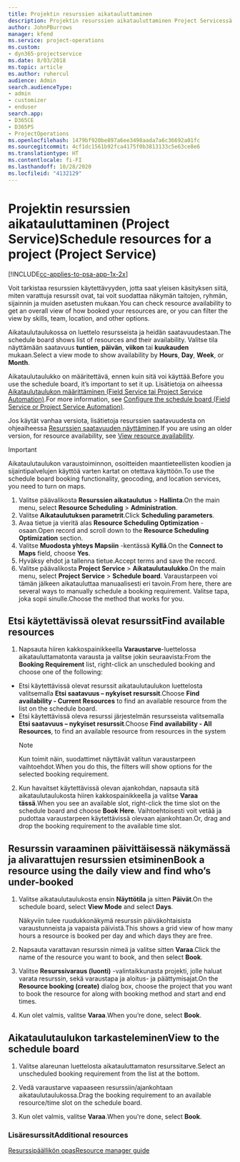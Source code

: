 ```yaml
---
title: Projektin resurssien aikatauluttaminen
description: Projektin resurssien aikatauluttaminen Project Servicessä
author: JohnPBurrows
manager: kfend
ms.service: project-operations
ms.custom:
- dyn365-projectservice
ms.date: 8/03/2018
ms.topic: article
ms.author: ruhercul
audience: Admin
search.audienceType:
- admin
- customizer
- enduser
search.app:
- D365CE
- D365PS
- ProjectOperations
ms.openlocfilehash: 1479bf920be897a6ee3498aada7a6c36692a01fc
ms.sourcegitcommit: 4cf1dc1561b92fca4175f0b3813133c5e63ce8e6
ms.translationtype: HT
ms.contentlocale: fi-FI
ms.lasthandoff: 10/28/2020
ms.locfileid: "4132129"
---
```

# <a name="schedule-resources-for-a-project-project-service"></a><span data-ttu-id="9bbdc-103">Projektin resurssien aikatauluttaminen (Project Service)</span><span class="sxs-lookup"><span data-stu-id="9bbdc-103">Schedule resources for a project (Project Service)</span></span>

[!INCLUDE[cc-applies-to-psa-app-1x-2x](../includes/cc-applies-to-psa-app-1x-2x.md)]

<span data-ttu-id="9bbdc-104">Voit tarkistaa resurssien käytettävyyden, jotta saat yleisen käsityksen siitä, miten varattuja resurssit ovat, tai voit suodattaa näkymän taitojen, ryhmän, sijainnin ja muiden asetusten mukaan.</span><span class="sxs-lookup"><span data-stu-id="9bbdc-104">You can check resource availability to get an overall view of how booked your resources are, or you can filter the view by skills, team, location, and other options.</span></span>  
  
<span data-ttu-id="9bbdc-105">Aikataulutaulukossa on luettelo resursseista ja heidän saatavuudestaan.</span><span class="sxs-lookup"><span data-stu-id="9bbdc-105">The schedule board shows list of resources and their availability.</span></span> <span data-ttu-id="9bbdc-106">Valitse tila näyttämään saatavuus **tuntien**, **päivän**, **viikon** tai **kuukauden** mukaan.</span><span class="sxs-lookup"><span data-stu-id="9bbdc-106">Select a view mode to show availability by **Hours**, **Day**, **Week**, or **Month**.</span></span>  
  
<span data-ttu-id="9bbdc-107">Aikataulutaulukko on määritettävä, ennen kuin sitä voi käyttää.</span><span class="sxs-lookup"><span data-stu-id="9bbdc-107">Before you use the schedule board, it’s important to set it up.</span></span> <span data-ttu-id="9bbdc-108">Lisätietoja on aiheessa [Aikataulutaulukon määrittäminen (Field Service tai Project Service Automation)](https://docs.microsoft.com/dynamics365/field-service/configure-schedule-board).</span><span class="sxs-lookup"><span data-stu-id="9bbdc-108">For more information, see [Configure the schedule board (Field Service or Project Service Automation)](https://docs.microsoft.com/dynamics365/field-service/configure-schedule-board).</span></span>
  
<span data-ttu-id="9bbdc-109">Jos käytät vanhaa versiota, lisätietoja resurssien saatavuudesta on ohjeaiheessa [Resurssien saatavuuden näyttäminen](../psa/view-resource-availability.md).</span><span class="sxs-lookup"><span data-stu-id="9bbdc-109">If you are using an older version, for resource availability, see [View resource availability](../psa/view-resource-availability.md).</span></span>  

> [!IMPORTANT]
>  <span data-ttu-id="9bbdc-110">Aikataulutaulukon varaustoiminnon, osoitteiden maantieteellisten koodien ja sijaintipalvelujen käyttöä varten kartat on otettava käyttöön.</span><span class="sxs-lookup"><span data-stu-id="9bbdc-110">To use the schedule board booking functionality, geocoding, and location services, you need to turn on maps.</span></span>  
> 
> 1. <span data-ttu-id="9bbdc-111">Valitse päävalikosta **Resurssien aikataulutus** > **Hallinta**.</span><span class="sxs-lookup"><span data-stu-id="9bbdc-111">On the main menu, select **Resource Scheduling** > **Administration**.</span></span>  
> 2. <span data-ttu-id="9bbdc-112">Valitse **Aikataulutuksen parametrit**.</span><span class="sxs-lookup"><span data-stu-id="9bbdc-112">Click **Scheduling parameters**.</span></span>  
> 3. <span data-ttu-id="9bbdc-113">Avaa tietue ja vieritä alas **Resource Scheduling Optimization** -osaan.</span><span class="sxs-lookup"><span data-stu-id="9bbdc-113">Open record and scroll down to the **Resource Scheduling Optimization** section.</span></span>  
> 4. <span data-ttu-id="9bbdc-114">Valitse **Muodosta yhteys Mapsiin** -kentässä **Kyllä**.</span><span class="sxs-lookup"><span data-stu-id="9bbdc-114">On the **Connect to Maps** field, choose **Yes**.</span></span>  
> 5. <span data-ttu-id="9bbdc-115">Hyväksy ehdot ja tallenna tietue.</span><span class="sxs-lookup"><span data-stu-id="9bbdc-115">Accept terms and save the record.</span></span>  
> 6. <span data-ttu-id="9bbdc-116">Valitse päävalikosta **Project Service** > **Aikataulutaulukko**.</span><span class="sxs-lookup"><span data-stu-id="9bbdc-116">On the main menu, select **Project Service** > **Schedule board**.</span></span> <span data-ttu-id="9bbdc-117">Varaustarpeen voi tämän jälkeen aikatauluttaa manuaalisesti eri tavoin.</span><span class="sxs-lookup"><span data-stu-id="9bbdc-117">From here, there are several ways to manually schedule a booking requirement.</span></span> <span data-ttu-id="9bbdc-118">Valitse tapa, joka sopii sinulle.</span><span class="sxs-lookup"><span data-stu-id="9bbdc-118">Choose the method that works for you.</span></span>
  
## <a name="find-available-resources"></a><span data-ttu-id="9bbdc-119">Etsi käytettävissä olevat resurssit</span><span class="sxs-lookup"><span data-stu-id="9bbdc-119">Find available resources</span></span>

1.  <span data-ttu-id="9bbdc-120">Napsauta hiiren kakkospainikkeella **Varaustarve**-luettelossa aikatauluttamatonta varausta ja valitse jokin seuraavista:</span><span class="sxs-lookup"><span data-stu-id="9bbdc-120">From the **Booking Requirement** list, right-click an unscheduled booking and choose one of the following:</span></span>  
  
- <span data-ttu-id="9bbdc-121">Etsi käytettävissä olevat resurssit aikataulutaulukon luettelosta valitsemalla **Etsi saatavuus – nykyiset resurssit**.</span><span class="sxs-lookup"><span data-stu-id="9bbdc-121">Choose **Find availability - Current Resources** to find an available resource from the list on the schedule board.</span></span>  
- <span data-ttu-id="9bbdc-122">Etsi käytettävissä oleva resurssi järjestelmän resursseista valitsemalla **Etsi saatavuus – nykyiset resurssit**.</span><span class="sxs-lookup"><span data-stu-id="9bbdc-122">Choose **Find availability - All Resources**, to find an available resource from resources in the system</span></span>  
   > [!NOTE]
   >  <span data-ttu-id="9bbdc-123">Kun toimit näin, suodattimet näyttävät valitun varaustarpeen vaihtoehdot.</span><span class="sxs-lookup"><span data-stu-id="9bbdc-123">When you do this, the filters will show options for the selected booking requirement.</span></span>  
  
2. <span data-ttu-id="9bbdc-124">Kun havaitset käytettävissä olevan ajankohdan, napsauta sitä aikataulutaulukosta hiiren kakkospainikkeella ja valitse **Varaa tässä**.</span><span class="sxs-lookup"><span data-stu-id="9bbdc-124">When you see an available slot, right-click the time slot on the schedule board and choose **Book Here**.</span></span> <span data-ttu-id="9bbdc-125">Vaihtoehtoisesti voit vetää ja pudottaa varaustarpeen käytettävissä olevaan ajankohtaan.</span><span class="sxs-lookup"><span data-stu-id="9bbdc-125">Or, drag and drop the booking requirement to the available time slot.</span></span>  
  

## <a name="book-a-resource-using-the-daily-view-and-find-whos-under-booked"></a><span data-ttu-id="9bbdc-126">Resurssin varaaminen päivittäisessä näkymässä ja alivarattujen resurssien etsiminen</span><span class="sxs-lookup"><span data-stu-id="9bbdc-126">Book a resource using the daily view and find who’s under-booked</span></span>
  
1.  <span data-ttu-id="9bbdc-127">Valitse aikataulutaulukosta ensin **Näyttötila** ja sitten **Päivät**.</span><span class="sxs-lookup"><span data-stu-id="9bbdc-127">On the schedule board, select **View Mode** and select **Days**.</span></span>  
  
    <span data-ttu-id="9bbdc-128">Näkyviin tulee ruudukkonäkymä resurssin päiväkohtaisista varaustunneista ja vapaista päivistä.</span><span class="sxs-lookup"><span data-stu-id="9bbdc-128">This shows a grid view of how many hours a resource is booked per day and which days they are free.</span></span>  
  
2.  <span data-ttu-id="9bbdc-129">Napsauta varattavan resurssin nimeä ja valitse sitten **Varaa**.</span><span class="sxs-lookup"><span data-stu-id="9bbdc-129">Click the name of the resource you want to book, and then select **Book**.</span></span>  
  
3.  <span data-ttu-id="9bbdc-130">Valitse **Resurssivaraus (luonti)** -valintaikkunasta projekti, jolle haluat varata resurssin, sekä varaustapa ja aloitus- ja päättymisajat.</span><span class="sxs-lookup"><span data-stu-id="9bbdc-130">On the **Resource booking (create)** dialog box, choose the project that you want to book the resource for along with booking method and start and end times.</span></span>  
  
4.  <span data-ttu-id="9bbdc-131">Kun olet valmis, valitse **Varaa**.</span><span class="sxs-lookup"><span data-stu-id="9bbdc-131">When you’re done, select **Book**.</span></span>  
  
## <a name="view-to-the-schedule-board"></a><span data-ttu-id="9bbdc-132">Aikataulutaulukon tarkasteleminen</span><span class="sxs-lookup"><span data-stu-id="9bbdc-132">View to the schedule board</span></span>
  
1.  <span data-ttu-id="9bbdc-133">Valitse alareunan luettelosta aikatauluttamaton resurssitarve.</span><span class="sxs-lookup"><span data-stu-id="9bbdc-133">Select an unscheduled booking requirement from the list at the bottom.</span></span>  
  
2.  <span data-ttu-id="9bbdc-134">Vedä varaustarve vapaaseen resurssiin/ajankohtaan aikataulutaulukossa.</span><span class="sxs-lookup"><span data-stu-id="9bbdc-134">Drag the booking requirement to an available resource/time slot on the schedule board.</span></span>  
  
3.  <span data-ttu-id="9bbdc-135">Kun olet valmis, valitse **Varaa**.</span><span class="sxs-lookup"><span data-stu-id="9bbdc-135">When you're done, select **Book**.</span></span>  
  
### <a name="additional-resources"></a><span data-ttu-id="9bbdc-136">Lisäresurssit</span><span class="sxs-lookup"><span data-stu-id="9bbdc-136">Additional resources</span></span>  
 [<span data-ttu-id="9bbdc-137">Resurssipäällikön opas</span><span class="sxs-lookup"><span data-stu-id="9bbdc-137">Resource manager guide</span></span>](../psa/resource-manager-guide.md)

